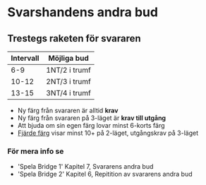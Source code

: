 # Svarshandens andra bud

## Trestegs raketen för svararen

| Intervall | Möjliga bud   |
| --------- | ------------- |
| 6-9       | 1NT/2 i trumf |
| 10-12     | 2NT/3 i trumf |
| 13-15     | 3NT/4 i trumf |

- Ny färg från svararen är alltid **krav**
- Ny färg från svararen på 3-läget är **krav till utgång**
- Att bjuda om sin egen färg lovar minst 6-korts färg
- [Fjärde färg](./konventioner/fjarde-farg.md) visar minst 10+ på 2-läget, utgångskrav på 3-läget

### För mera info se

- 'Spela Bridge 1' Kapitel 7, Svararens andra bud
- 'Spela Bridge 2' Kapitel 6, Repitition av svararens andra bud
